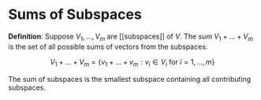 # Sums of Subspaces
**Definition**: Suppose $V_1, \ldots, V_m$ are [[subspaces]] of $V$. The *sum* $V_1 + \ldots + V_m$ is the set of all possible sums of vectors from the subspaces.

$$ V_1 + \ldots + V_m = \{ v_1 + \ldots + v_m : v_i \in V_i \text{ for } i = 1, \ldots, m \} $$

The sum of subspaces is the smallest subspace containing all contributing subspaces.
